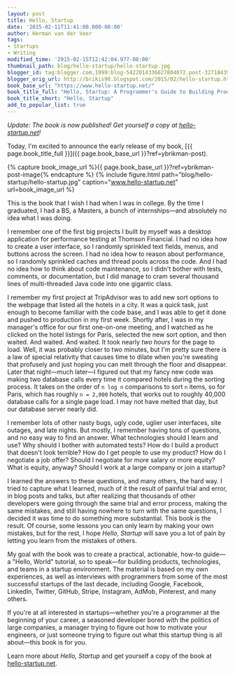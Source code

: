 ```yaml
---
layout: post
title: Hello, Startup
date: '2015-02-11T11:41:00.000-08:00'
author: Herman van der Veer
tags:
- Startups
- Writing
modified_time: '2015-02-15T12:42:04.977-08:00'
thumbnail_path: blog/hello-startup/hello-startup.jpg
blogger_id: tag:blogger.com,1999:blog-5422014336627804072.post-3271843985604725456
blogger_orig_url: http://brikis98.blogspot.com/2015/02/hello-startup.html
book_base_url: "https://www.hello-startup.net/"
book_title_full: "Hello, Startup: A Programmer's Guide to Building Products, Technologies, and Teams"
book_title_short: "Hello, Startup"
add_to_popular_list: true
---
```


*Update: The book is now published! Get yourself a copy at
[hello-startup.net](https://www.hello-startup.net/?ref=ybrikman-post-update-note)!*

Today, I'm excited to announce the early release of my book,
[{{ page.book_title_full }}]({{ page.book_base_url }}?ref=ybrikman-post).

{% capture book_image_url %}{{ page.book_base_url }}?ref=ybrikman-post-image{% endcapture %}
{% include figure.html path="blog/hello-startup/hello-startup.jpg" caption="www.hello-startup.net" url=book_image_url %}

This is the book that I wish I had when I was in college. By the time I
graduated, I had a BS, a Masters, a bunch of internships&mdash;and absolutely
no idea what I was doing.

I remember one of the first big projects I built by myself was a desktop
application for performance testing at Thomson Financial. I had no idea how to
create a user interface, so I randomly sprinkled text fields, menus, and
buttons across the screen. I had no idea how to reason about performance, so I
randomly sprinkled caches and thread pools across the code. And I had no idea
how to think about code maintenance, so I didn't bother with tests, comments,
or documentation, but I did manage to cram several thousand lines of
multi-threaded Java code into one gigantic class.

I remember my first project at TripAdvisor was to add new sort options to the
webpage that listed all the hotels in a city. It was a quick task, just enough
to become familiar with the code base, and I was able to get it done and pushed
to production in my first week. Shortly after, I was in my manager's office for
our first one-on-one meeting, and I watched as he clicked on the hotel listings
for Paris, selected the new sort option, and then waited. And waited. And
waited. It took nearly *two hours* for the page to load. Well, it was probably
closer to two minutes, but I'm pretty sure there is a law of special relativity
that causes time to dilate when you're sweating that profusely and just hoping
you can melt through the floor and disappear. Later that night&mdash;much
later&mdash;I figured out that my fancy new code was making two database calls
every time it compared hotels during the sorting process. It takes on the order
of `n log n` comparisons to sort `n` items, so for Paris, which has roughly
`n = 2,000` hotels, that works out to roughly 40,000 database calls for a
single page load. I may not have melted that day, but our database server
nearly did.

I remember lots of other nasty bugs, ugly code, uglier user interfaces, site
outages, and late nights. But mostly, I remember having tons of questions, and
no easy way to find an answer. What technologies should I learn and use? Why
should I bother with automated tests? How do I build a product that doesn't
look terrible? How do I get people to use my product? How do I negotiate a job
offer? Should I negotiate for more salary or more equity? What is equity,
anyway? Should I work at a large company or join a startup?

I learned the answers to these questions, and many others, the hard way. I
tried to capture what I learned, much of it the result of painful trial and
error, in blog posts and talks, but after realizing that thousands of other
developers were going through the same trial and error process, making the same
mistakes, and still having nowhere to turn with the same questions, I decided
it was time to do something more substantial. This book is the result. Of
course, some lessons you can only learn by making your own mistakes, but for
the rest, I hope *Hello, Startup* will save you a lot of pain by letting you
learn from the mistakes of others.

My goal with the book was to create a practical, actionable, how-to
guide&mdash;a "Hello, World" tutorial, so to speak&mdash;for building products,
technologies, and teams in a startup environment. The material is based on my
own experiences, as well as interviews with programmers from some of the most
successful startups of the last decade, including Google, Facebook, LinkedIn,
Twitter, GitHub, Stripe, Instagram, AdMob, Pinterest, and many others.

If you're at all interested in startups&mdash;whether you're a programmer at
the beginning of your career, a seasoned developer bored with the politics of
large companies, a manager trying to figure out how to motivate your engineers,
or just someone trying to figure out what this startup thing is all
about&mdash;this book is for you.

Learn more about *Hello, Startup* and get yourself a copy of the
book at [hello-startup.net](https://www.hello-startup.net/?ref=ybrikman-post-bottom-link).




